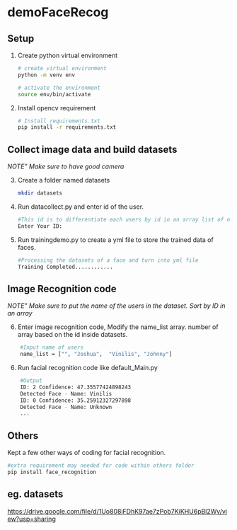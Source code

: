# demoFaceRecog

## Setup
1. Create python virtual environment
    ```bash
    # create virtual environment
    python -m venv env

    # activate the environment
    source env/bin/activate
    ```
2. Install opencv requirement 
    ```bash
    # Install requirements.txt
    pip install -r requirements.txt
    ```

##  Collect image data and build datasets
*NOTE"  Make sure to have good camera*

3. Create a folder named datasets
    ```bash
    mkdir datasets
    ```

4. Run datacollect.py and enter id of the user.
    ```bash
    #This id is to differentiate each users by id in an array list of name inside the main code
    Enter Your ID:
    ```
5. Run trainingdemo.py to create a yml file to store the trained  data of faces.
    ```bash 
    #Processing the datasets of a face and turn into yml file
    Training Completed............
    ``` 

## Image Recognition code
*NOTE"  Make sure to put the name of the users in the dataset. Sort by ID in an array*

6. Enter image recognition code, Modify the name_list array. number of array based on the id inside datasets.
``` bash
    #Input name of users
    name_list = ["", "Joshua",  "Vinilis", "Johnny"]
```

6. Run facial recognition code like default_Main.py
``` bash 
    #Output
    ID: 2 Confidence: 47.35577424898243
    Detected Face - Name: Vinilis
    ID: 0 Confidence: 35.25912327297898
    Detected Face - Name: Unknown
    ...
```
## Others
Kept a few other ways of coding for facial recognition.

```bash
#extra requirement may needed for code within others folder
pip install face_recognition
```
## eg. datasets
https://drive.google.com/file/d/1Uo808jFDhK97ae7zPob7KiKHU6pBl2Wv/view?usp=sharing